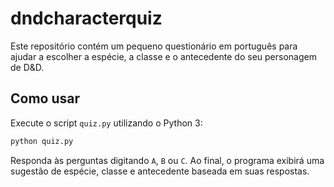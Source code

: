 # dndcharacterquiz

Este repositório contém um pequeno questionário em português para ajudar a escolher a espécie, a classe e o antecedente do seu personagem de D&D.

## Como usar

Execute o script `quiz.py` utilizando o Python 3:

```bash
python quiz.py
```

Responda às perguntas digitando `A`, `B` ou `C`. Ao final, o programa exibirá uma sugestão de espécie, classe e antecedente baseada em suas respostas.

